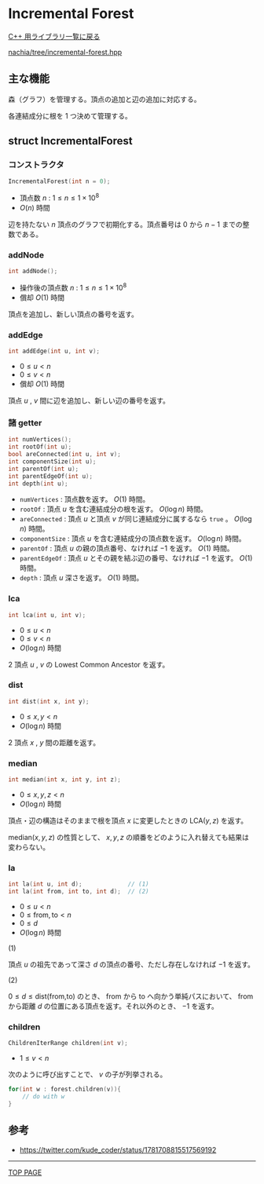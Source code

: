 # Incremental Forest

[C++ 用ライブラリ一覧に戻る](../index.md)

[nachia/tree/incremental-forest.hpp](https://github.com/NachiaVivias/cp-library/blob/main/Cpp/Include/nachia/tree/incremental-forest.hpp)

## 主な機能

森（グラフ）を管理する。頂点の追加と辺の追加に対応する。

各連結成分に根を $1$ つ決めて管理する。

## struct IncrementalForest

### コンストラクタ

```c++
IncrementalForest(int n = 0);
```

- 頂点数 $n$ : $1 \leq n \leq 1\times 10^8$
- $O(n)$ 時間

辺を持たない $n$ 頂点のグラフで初期化する。頂点番号は $0$ から $n-1$ までの整数である。

### addNode

```c++
int addNode();
```

- 操作後の頂点数 $n$ : $1 \leq n \leq 1\times 10^8$
- 償却 $O(1)$ 時間

頂点を追加し、新しい頂点の番号を返す。

### addEdge

```c++
int addEdge(int u, int v);
```

- $0\leq u \lt n$
- $0\leq v \lt n$
- 償却 $O(1)$ 時間

頂点 $u$ , $v$ 間に辺を追加し、新しい辺の番号を返す。

### 諸 getter

```c++
int numVertices();
int rootOf(int u);
bool areConnected(int u, int v);
int componentSize(int u);
int parentOf(int u);
int parentEdgeOf(int u);
int depth(int u);
```

* `numVertices` : 頂点数を返す。 $O(1)$ 時間。
* `rootOf` : 頂点 $u$ を含む連結成分の根を返す。 $O(\log n)$ 時間。
* `areConnected` : 頂点 $u$ と頂点 $v$ が同じ連結成分に属するなら `true` 。 $O(\log n)$ 時間。
* `componentSize` : 頂点 $u$ を含む連結成分の頂点数を返す。 $O(\log n)$ 時間。
* `parentOf` : 頂点 $u$ の親の頂点番号、なければ $-1$ を返す。 $O(1)$ 時間。
* `parentEdgeOf` : 頂点 $u$ とその親を結ぶ辺の番号、なければ $-1$ を返す。 $O(1)$ 時間。
* `depth` : 頂点 $u$ 深さを返す。 $O(1)$ 時間。

### lca

```c++
int lca(int u, int v);
```

- $0 \leq u \lt n$
- $0 \leq v \lt n$
- $O(\log n)$ 時間

$2$ 頂点 $u$ , $v$ の Lowest Common Ancestor を返す。

### dist

```c++
int dist(int x, int y);
```

- $0 \leq x, y \lt n$
- $O(\log n)$ 時間

$2$ 頂点 $x$ , $y$ 間の距離を返す。

### median

```c++
int median(int x, int y, int z);
```

- $0 \leq x,y,z \lt n$
- $O(\log n)$ 時間

頂点・辺の構造はそのままで根を頂点 $x$ に変更したときの $\text{LCA}(y,z)$ を返す。

$\text{median}(x,y,z)$ の性質として、 $x,y,z$ の順番をどのように入れ替えても結果は変わらない。

### la

```c++
int la(int u, int d);             // (1)
int la(int from, int to, int d);  // (2)
```

- $0 \leq u \lt n$
- $0 \leq \text{from},\text{to} \lt n$
- $0 \leq d$
- $O(\log n)$ 時間

(1)

頂点 $u$ の祖先であって深さ $d$ の頂点の番号、ただし存在しなければ $-1$ を返す。

(2)

$0 \leq d \leq \text{dist(from,to)}$ のとき、 $\text{from}$ から $\text{to}$ へ向かう単純パスにおいて、 $\text{from}$ から距離 $d$ の位置にある頂点を返す。それ以外のとき、 $-1$ を返す。

### children

```c++
ChildrenIterRange children(int v);
```

- $1 \leq v \lt n$

次のように呼び出すことで、 $v$ の子が列挙される。

```c++
for(int w : forest.children(v)){
    // do with w
}
```

## 参考

* https://twitter.com/kude_coder/status/1781708815517569192

---

[TOP PAGE](https://nachiavivias.github.io/cp-library/)


<script type="text/x-mathjax-config">MathJax.Hub.Config({tex2jax:{inlineMath:[['\$','\$']],processEscapes:true},CommonHTML: {matchFontHeight:false}});</script>
<script type="text/javascript" async src="https://cdnjs.cloudflare.com/ajax/libs/mathjax/2.7.1/MathJax.js?config=TeX-MML-AM_CHTML"></script>
